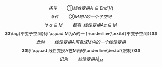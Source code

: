 $$条件 \qquad ①线性变换A \in End(V)$$
$$条件 \qquad ②M是V的一个子空间$$
$$\forall \ \alpha \in M \qquad 都有 \ \ 线性变换A \alpha \in M$$
$$\tag{不变子空间}称 \qquad M为A的一个\underline{\textbf{不变子空间}}$$
$$此时 \qquad 线性变换A可看成M内的一个线性变换$$
$$称 \qquad 线性变换A在M内的\underline{\textbf{限制}}$$
$$\tag{限制}记为 \qquad 线性变换A|_{M}$$